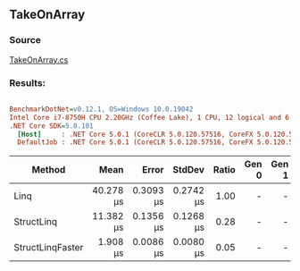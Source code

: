 ﻿## TakeOnArray

### Source
[TakeOnArray.cs](../../src/StructLinq.Benchmark/TakeOnArray.cs)

### Results:
``` ini

BenchmarkDotNet=v0.12.1, OS=Windows 10.0.19042
Intel Core i7-8750H CPU 2.20GHz (Coffee Lake), 1 CPU, 12 logical and 6 physical cores
.NET Core SDK=5.0.101
  [Host]     : .NET Core 5.0.1 (CoreCLR 5.0.120.57516, CoreFX 5.0.120.57516), X64 RyuJIT
  DefaultJob : .NET Core 5.0.1 (CoreCLR 5.0.120.57516, CoreFX 5.0.120.57516), X64 RyuJIT


```
|           Method |      Mean |     Error |    StdDev | Ratio | Gen 0 | Gen 1 | Gen 2 | Allocated | Code Size |
|----------------- |----------:|----------:|----------:|------:|------:|------:|------:|----------:|----------:|
|             Linq | 40.278 μs | 0.3093 μs | 0.2742 μs |  1.00 |     - |     - |     - |      48 B |     561 B |
|       StructLinq | 11.382 μs | 0.1356 μs | 0.1268 μs |  0.28 |     - |     - |     - |      64 B |     252 B |
| StructLinqFaster |  1.908 μs | 0.0086 μs | 0.0080 μs |  0.05 |     - |     - |     - |         - |     219 B |

